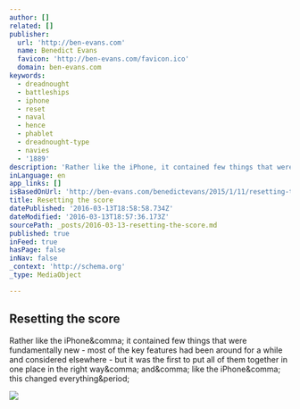 ```yaml
---
author: []
related: []
publisher:
  url: 'http://ben-evans.com'
  name: Benedict Evans
  favicon: 'http://ben-evans.com/favicon.ico'
  domain: ben-evans.com
keywords:
  - dreadnought
  - battleships
  - iphone
  - reset
  - naval
  - hence
  - phablet
  - dreadnought-type
  - navies
  - '1889'
description: 'Rather like the iPhone, it contained few things that were fundamentally new - most of the key features had been around for a while and considered elsewhere - but it was the first to put all of them together in one place in the right way, and, like the iPhone, this changed everything.'
inLanguage: en
app_links: []
isBasedOnUrl: 'http://ben-evans.com/benedictevans/2015/1/11/resetting-the-score'
title: Resetting the score
datePublished: '2016-03-13T18:58:58.734Z'
dateModified: '2016-03-13T18:57:36.173Z'
sourcePath: _posts/2016-03-13-resetting-the-score.md
published: true
inFeed: true
hasPage: false
inNav: false
_context: 'http://schema.org'
_type: MediaObject

---
```

<article style=""><h1>Resetting the score</h1><p>Rather like the iPhone&amp;comma; it contained few things that were fundamentally new - most of the key features had been around for a while and considered elsewhere - but it was the first to put all of them together in one place in the right way&amp;comma; and&amp;comma; like the iPhone&amp;comma; this changed everything&amp;period;</p><img src="http://static1.squarespace.com/static/50363cf324ac8e905e7df861/t/54b231e5e4b0a5d19b4e7b85/1420964325429/?format=1000w" /></article>